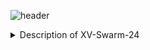 
![header](https://capsule-render.vercel.app/api?type=waving&text=XV-Swarm-2024&ccolor=blue)

<details>  
    <summary>Description of XV-Swarm-24</summary>
        The objective of this class was to create and program swarm drones ourselves. For the first few weeks of class we built the drones with m
</details>
